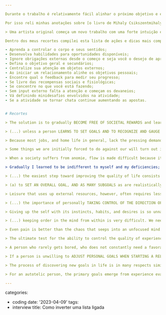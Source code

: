 ```yaml
---

Durante o trabalho é relativamente fácil alinhar o próximo objetivo e entrar no flow, ou, em outras palavras, focar. Já no tempo livre, mesmo que seu objetivo seja alguma atividade produtiva, não há valor no objetivo final se este não for estipulado.

Por isso reli minhas anotações sobre [o livro de Mihaly Csikszentmihalyi]({{< ref flow >}}) sobre como estruturar nossa consciência de forma a conseguir aos poucos alinhar a energia psíquica a maior parte do tempo possível. E deve ser aos poucos, já que o "eu" não pode se sentir impelido a fazer algo; ele precisa entender dentro de si o que ele quer fazer mais que tudo na vida.

> Uma artista original começa um novo trabalho com uma forte intuição e objetivos indefinidos, se mantém modificando o trabalho em resposta a resultados inesperados que surgiram, e termina com um trabalho concluído que não lembra em nada o que havia imaginado no começo. Se a artista é responsável pelos seus sentimentos internos, sabe o que ela gosta e o que ela não gosta, e presta atenção ao que está acontecendo, um bom trabalho está prestes a emergir.

Dentro dos meus recortes compilei esta lista de ações e dicas mais compactadas dos ensinamentos do livro.

- Aprenda a controlar o corpo e seus sentidos;
- Desenvolva habilidades para oportunidades disponíveis;
- Ignore obrigações externas desde o começo e seja você o desejo de aprender;
- Defina o objetivo geral e secundários;
- Centralize sua atenção em objetos externos;
- Ao iniciar um relacionamento alinhe os objetivos pessoais;
- Encontre qual o feedback para medir seu progresso;
- Se livre das recompensas sociais e fisiológicas;
- Se concentre no que você está fazendo;
- Sem input externo falta a atenção e começam os devaneios;
- Vá definindo minidesafios envolvidos na atividade;
- Se a atividade se tornar chata continue aumentando as apostas.


# Recortes

> The solution is to gradually BECOME FREE OF SOCIETAL REWARDS and learn how to substitute for them rewards that are under one's own powers. This is not to say that we should abandon every goal endorsed by society; rather, it means that, in addition to or instead of the goals others use to bribe us with, we develop a set of our own.

> (...) unless a person LEARNS TO SET GOALS AND TO RECOGNIZE AND GAUGE FEEDBACK (...) she will not enjoy them (activities).

> Because most jobs, and home life in general, lack the pressing demands of flow experiences, concentration is rarely so intense that preoccupations and anxieties can be automatically ruled out. Consequently the ordinary state of mind involves unexpected and frequent episodes of entropy interfering with the smooth run of psychic energy.

> Some things we are initially forced to do against our will turn out in the course of time to be intrinsically rewarding.

> When a society suffers from anomie, flow is made difficult because it is not clear what is worth investing psychic energy in; when it suffers from alienation the problem is that one cannot invest psychic energy in what is clearly desirable.

> Gradually I learned to be indifferent to myself and my deficiencies; I came to CENTER MY ATTENTION INCREASINGLY UPON EXTERNAL OBJECTS: the state of the world, various branches of knowledge, individuals for whom I felt affection.

> (...) the easiest step toward improving the quality of life consists in simply LEARNING TO CONTROL THE BODY AND ITS SENSES.

> (a) to SET AN OVERALL GOAL, AND AS MANY SUBGOALS as are realistically feasible; (b) to FIND WAYS OF MEASURING PROGRESS in terms of the goals chosen; (c) to KEEP CONCENTRATING ON WHAT ONE IS DOING, and to KEEP MAKING FINER AND FINER DISTINCTIONS IN THE CHALLENGES INVOLVED IN THE ACTIVITY; (d) to DEVELOP THE SKILLS NECESSARY TO INTERACT WITH THE OPPORTUNITIES AVAILABLE; and (e) to KEEP RAISING THE STAKES if the activity becomes boring.

> Leisure that uses up external resources, however, often requires less attention, and as a consequence it generally provides less memorable rewards.

> (...) the importance of personally TAKING CONTROL OF THE DIRECTION OF LEARNING FROM THE VERY FIRST STEPS cannot be stressed enough. If a person feels coerced to read a certain book, to follow a given course because that is supposed to be the way to do it, learning will go against the grain. But if the decision is to take that same route because of an inner feeling of rightness, the learning will be relatively effortless and enjoyable.

> Giving up the self with its instincts, habits, and desires is so unnatural an act that only someone supremely in control can accomplish it.

> (...) keeping order in the mind from within is very difficult. We need external goals, external stimulation, external feedback to keep attention directed. And WHEN EXTERNAL INPUT IS LACKING, ATTENTION BEGINS TO WANDER, AND THOUGHTS BECOME CHAOTIC -- resulting in the state we have called "psychic entropy" (...)

> Even pain is better than the chaos that seeps into an unfocused mind. Hurting oneself, whether physically or emotionally, ensures that attention can be focused on something that, although painful, is at least controllable -- since we are the ones causing it.

> The ultimate test for the ability to control the quality of experience is what a person does in solitude, with no external demands to give structure to attention. It is relatively easy to become involved with a job, to enjoy the company of friends, to be entertained in a theater or at a concert. But what happens when we are left to our own devices? Alone, when the dark night of the soul descends, are we forced into frantic attempts to distract the mind from its coming? Or are we able to take on activities that are not only enjoyable, but make the self grow?

> A person who rarely gets bored, who does not constantly need a favorable external environment to enjoy the moment, has passed the test for having achieved a creative life.

> If a person is unwilling to ADJUST PERSONAL GOALS WHEN STARTING A RELATIONSHIP, then a lot of what subsequently happens in that relationship will produce disorder in the person's consciousness, because novel patterns of interaction will conflict with old patterns of expectation.

> The process of discovering new goals in life is in many respects similar to that by which an artist goes about creating an original work of art. Whereas a conventional artist starts painting a canvas knowing what she wants to paint, and holds to her original intention until the work is finished, an original artist with equal technical training commences with a deeply felt but undefined goal in mind, keeps modifying the picture in response to the unexpected colors and shapes emerging on the canvas, and ends up with a finished work that probably will not resemble anything she started out with. If the artist is responsive to her inner feelings, knows what she likes and does not like, and pays attention to what is happening on the canvas, a good painting is bound to emerge. On the other hand, if she holds on to a preconceived notion of what the painting should look like, without responding to the possibilities suggested by the forms developing before her, the painting is likely to be trite.

> For an autotelic person, the primary goals emerge from experience evaluated in consciousness, and therefore from the self proper.

---
```

categories:
- coding
date: '2023-04-09'
tags:
- interview
title: Como inverter uma lista ligada
